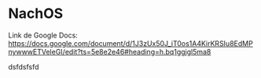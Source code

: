 # NachOS

Link de Google Docs:
https://docs.google.com/document/d/1J3zUx50J_iT0os1A4KirKRSIu8EdMPnywwwETVeleGI/edit?ts=5e8e2e46#heading=h.bq1ggjgl5ma8

dsfdsfsfd